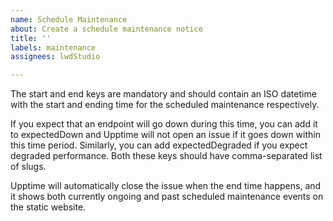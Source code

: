 ```yaml
---
name: Schedule Maintenance
about: Create a schedule maintenance notice
title: ''
labels: maintenance
assignees: lwdStudio

---
```


<!--
start: 2021-02-24T13:00:00.220Z
end: 2021-02-24T14:00:00.220Z
expectedDown: google, hacker-news
-->

The start and end keys are mandatory and should contain an ISO datetime with the start and ending time for the scheduled maintenance respectively.

If you expect that an endpoint will go down during this time, you can add it to expectedDown and Upptime will not open an issue if it goes down within this time period. Similarly, you can add expectedDegraded if you expect degraded performance. Both these keys should have comma-separated list of slugs.

Upptime will automatically close the issue when the end time happens, and it shows both currently ongoing and past scheduled maintenance events on the static website.
